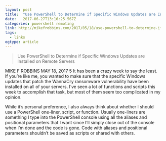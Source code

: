 ```yaml
---
layout: post 
title:  "Use PowerShell to Determine if Specific Windows Updates are Installed on Remote Servers – Mike F Robbins" 
date:   2017-06-27T13:16:25.567Z 
categories: powershell remoting
link: http://mikefrobbins.com/2017/05/18/use-powershell-to-determine-if-specific-windows-updates-are-installed-on-remote-servers/ 
tags:
  - links
ogtype: article 
---
```


> Use PowerShell to Determine if Specific Windows Updates are Installed on Remote Servers

MIKE F ROBBINS MAY 18, 2017 5
It has been a crazy week to say the least. If you’re like me, you wanted to make sure that the specific Windows updates that patch the WannaCry ransomware vulnerability have been installed on all of your servers. I’ve seen a lot of functions and scripts this week to accomplish that task, but most of them seem too complicated in my opinion.

While it’s personal preference, I also always think about whether I should use a PowerShell one-liner, script, or function. Usually one-liners are something I type into the PowerShell console using all the aliases and positional parameters that I want since I’ll simply close out of the console when I’m done and the code is gone. Code with aliases and positional parameters shouldn’t be saved as scripts or shared with others.